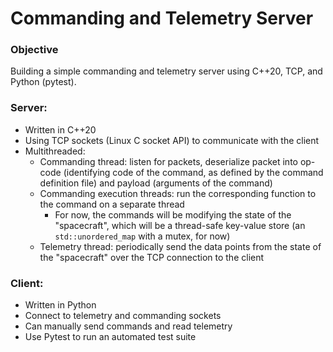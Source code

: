 # Commanding and Telemetry Server
### Objective
Building a simple commanding and telemetry server using C++20, TCP, and Python (pytest).

### Server:
- Written in C++20
- Using TCP sockets (Linux C socket API) to communicate with the client
- Multithreaded:
    - Commanding thread: listen for packets, deserialize packet into op-code (identifying code of the command, as defined by the command definition file) and payload (arguments of the command)
    - Commanding execution threads: run the corresponding function to the command on a separate thread
        - For now, the commands will be modifying the state of the "spacecraft", which will be a thread-safe key-value store (an `std::unordered_map` with a mutex, for now) 
    - Telemetry thread: periodically send the data points from the state of the "spacecraft" over the TCP connection to the client

### Client:
- Written in Python
- Connect to telemetry and commanding sockets
- Can manually send commands and read telemetry
- Use Pytest to run an automated test suite

